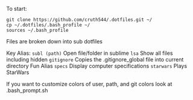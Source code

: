 To start:

```
git clone https://github.com/cruth544/.dotfiles.git ~/
cp ~/.dotfiles/.bash_profile ~/
sources ~/.bash_profile
```

Files are broken down into sub dotfiles

Key Alias:
```subl (path)``` Open file/folder in sublime
```lsa``` Show all files including hidden
```gitignore``` Copies the .gitignore_global file into current directory
Fun Alias
```specs``` Display computer specifications
```starwars``` Plays StarWars

If you want to customize colors of user, path, and git colors look at .bash_prompt.sh
